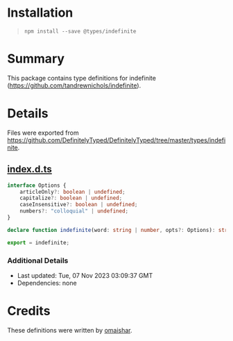 # Installation
> `npm install --save @types/indefinite`

# Summary
This package contains type definitions for indefinite (https://github.com/tandrewnichols/indefinite).

# Details
Files were exported from https://github.com/DefinitelyTyped/DefinitelyTyped/tree/master/types/indefinite.
## [index.d.ts](https://github.com/DefinitelyTyped/DefinitelyTyped/tree/master/types/indefinite/index.d.ts)
````ts
interface Options {
    articleOnly?: boolean | undefined;
    capitalize?: boolean | undefined;
    caseInsensitive?: boolean | undefined;
    numbers?: "colloquial" | undefined;
}

declare function indefinite(word: string | number, opts?: Options): string;

export = indefinite;

````

### Additional Details
 * Last updated: Tue, 07 Nov 2023 03:09:37 GMT
 * Dependencies: none

# Credits
These definitions were written by [omaishar](https://github.com/omaishar).
